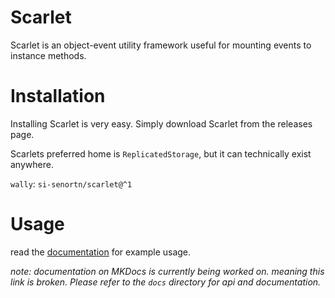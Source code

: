 # Scarlet
<!--
<img align="right" src="docs/images/svg/scarlet_icon.svg" width="120em" style="margin-left: 2em">
-->
Scarlet is an object-event utility framework useful for mounting events to instance methods.

# Installation

Installing Scarlet is very easy. Simply download Scarlet from the releases page.

Scarlets preferred home is `ReplicatedStorage`, but it can technically exist anywhere.

`wally`: `si-senortn/scarlet@^1`

# Usage

read the [documentation](url.github.io/scarlet) for example usage.

*note: documentation on MKDocs is currently being worked on. meaning this link is broken. Please refer to the `docs` directory for api and documentation.*